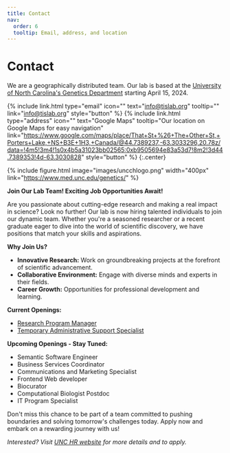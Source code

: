 ```yaml
---
title: Contact
nav:
  order: 6
  tooltip: Email, address, and location
---
```


# <i class="fas fa-envelope"></i>Contact

We are a geographically distributed team. Our lab is based at the [University of North Carolina's Genetics Department](https://www.med.unc.edu/genetics/) starting April 15, 2024.

{%
  include link.html
  type="email"
  icon=""
  text="info@tislab.org"
  tooltip=""
  link="info@tislab.org"
  style="button"
%}
{%
  include link.html
  type="address"
  icon=""
  text="Google Maps"
  tooltip="Our location on Google Maps for easy navigation"
  link="https://www.google.com/maps/place/That+St+%26+The+Other+St,+Porters+Lake,+NS+B3E+1H3,+Canada/@44.7389237,-63.3033296,20.78z/data=!4m5!3m4!1s0x4b5a31023bb02565:0xb9505694e83a53d7!8m2!3d44.7389353!4d-63.3030828"
  style="button"
%}
{:.center}

{%
  include figure.html
  image="images/uncchlogo.png"
  width="400px"
  link="https://www.med.unc.edu/genetics/"
%}

**Join Our Lab Team! Exciting Job Opportunities Await!**

Are you passionate about cutting-edge research and making a real impact in science? Look no further! Our lab is now hiring talented individuals to join our dynamic team. Whether you're a seasoned researcher or a recent graduate eager to dive into the world of scientific discovery, we have positions that match your skills and aspirations.

**Why Join Us?**
- **Innovative Research:** Work on groundbreaking projects at the forefront of scientific advancement.
- **Collaborative Environment:** Engage with diverse minds and experts in their fields.
- **Career Growth:** Opportunities for professional development and learning.

**Current Openings:**
- [Research Program Manager](https://unc.peopleadmin.com/postings/282663)
- [Temporary Administrative Support Specialist](https://unc.peopleadmin.com/postings/283884)

**Upcoming Openings - Stay Tuned:**
- Semantic Software Engineer
- Business Services Coordinator
- Communications and Marketing Specialist
- Frontend Web developer
- Biocurator
- Computational Biologist Postdoc
- IT Program Specialist

Don't miss this chance to be part of a team committed to pushing boundaries and solving tomorrow's challenges today. Apply now and embark on a rewarding journey with us!

*Interested? Visit [UNC HR website](https://hr.unc.edu/careers/) for more details and to apply.*

